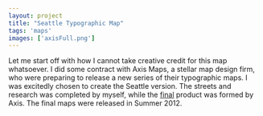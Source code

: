 ```yaml
---
layout: project
title: "Seattle Typographic Map"
tags: 'maps'
images: ['axisFull.png']
---
```


Let me start off with how I cannot take creative credit for this map whatsoever. I did some contract with Axis Maps, a stellar map design firm, who were preparing to release a new series of their typographic maps. I was excitedly chosen to create the Seattle version. The streets and research was completed by myself, while the [final](http://store.axismaps.com/product/seattle) product was formed by Axis. The final maps were released in Summer 2012.